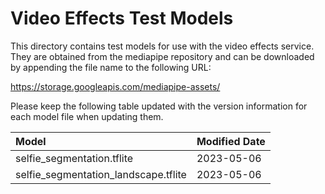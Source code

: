 # Video Effects Test Models

This directory contains test models for use with the video effects service.
They are obtained from the mediapipe repository and can be downloaded by
appending the file name to the following URL:

https://storage.googleapis.com/mediapipe-assets/

Please keep the following table updated with the version information for each
model file when updating them.

| Model                                | Modified Date |
|:-------------------------------------|:--------------|
|selfie_segmentation.tflite            | 2023-05-06    |
|selfie_segmentation_landscape.tflite  | 2023-05-06    |
